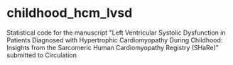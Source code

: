 # childhood_hcm_lvsd
Statistical code for the manuscript "Left Ventricular Systolic Dysfunction in Patients Diagnosed with Hypertrophic Cardiomyopathy During Childhood: Insights from the Sarcomeric Human Cardiomyopathy Registry (SHaRe)" submitted to Circulation
